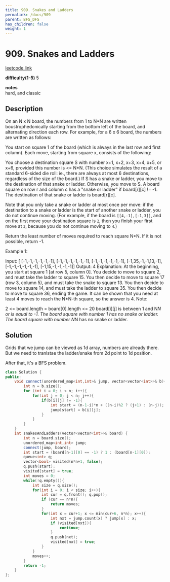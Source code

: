 ```yaml
---
title: 909. Snakes and Ladders
permalink: /docs/909
parent: BFS_DFS
has_children: false
weight: 1
---
```

# 909. Snakes and Ladders

[leetcode link](https://leetcode.com/problems/snakes-and-ladders/)

**difficulty(1-5)**
5

**notes**   
hard, and classic

## Description

On an N x N board, the numbers from 1 to N*N are written boustrophedonically starting from the bottom left of the board, and alternating direction each row.  For example, for a 6 x 6 board, the numbers are written as follows:


You start on square 1 of the board (which is always in the last row and first column).  Each move, starting from square x, consists of the following:

You choose a destination square S with number x+1, x+2, x+3, x+4, x+5, or x+6, provided this number is <= N*N.
(This choice simulates the result of a standard 6-sided die roll: ie., there are always at most 6 destinations, regardless of the size of the board.)
If S has a snake or ladder, you move to the destination of that snake or ladder.  Otherwise, you move to S.
A board square on row r and column c has a "snake or ladder" if board[r][c] != -1.  The destination of that snake or ladder is board[r][c].

Note that you only take a snake or ladder at most once per move: if the destination to a snake or ladder is the start of another snake or ladder, you do not continue moving.  (For example, if the board is `[[4,-1],[-1,3]]`, and on the first move your destination square is `2`, then you finish your first move at `3`, because you do not continue moving to `4`.)

Return the least number of moves required to reach square N*N.  If it is not possible, return -1.

Example 1:

Input: [
[-1,-1,-1,-1,-1,-1],
[-1,-1,-1,-1,-1,-1],
[-1,-1,-1,-1,-1,-1],
[-1,35,-1,-1,13,-1],
[-1,-1,-1,-1,-1,-1],
[-1,15,-1,-1,-1,-1]]
Output: 4
Explanation: 
At the beginning, you start at square 1 [at row 5, column 0].
You decide to move to square 2, and must take the ladder to square 15.
You then decide to move to square 17 (row 3, column 5), and must take the snake to square 13.
You then decide to move to square 14, and must take the ladder to square 35.
You then decide to move to square 36, ending the game.
It can be shown that you need at least 4 moves to reach the N*N-th square, so the answer is 4.
Note:

2 <= board.length = board[0].length <= 20
board[i][j] is between 1 and N*N or is equal to -1.
The board square with number 1 has no snake or ladder.
The board square with number N*N has no snake or ladder.

## Solution

Grids that we jump can be viewed as 1d array, numbers are already there. But we need to tranlstae the ladder/snake from 2d point to 1d position.

After that, it's a BFS problem.

```c++
class Solution {
public:
    void connect(unordered_map<int,int>& jump, vector<vector<int>>& b){
        int n = b.size();
        for (int i = 0; i < n; i++){
            for(int j = 0; j < n; j++){
                if(b[i][j] != -1){
                    int start = (n-1-i)*n + ((n-i)%2 ? (j+1) : (n-j));
                    jump[start] = b[i][j];
                }
            }
        }
    }
    int snakesAndLadders(vector<vector<int>>& board) {
        int n = board.size();
        unordered_map<int,int> jump;
        connect(jump, board);
        int start = (board[n-1][0] == -1) ? 1 : (board[n-1][0]);
        queue<int> q;
        vector<bool> visited(n*n+1, false);
        q.push(start);
        visited[start] = true;
        int moves = 0;
        while(!q.empty()){
            int size = q.size();
            for(int i = 0; i < size; i++){
                int cur = q.front(); q.pop();
                if (cur == n*n){
                    return moves;
                }
                for(int x = cur+1; x <= min(cur+6, n*n); x++){
                    int nxt = jump.count(x) ? jump[x] : x;
                    if (visited[nxt]){
                        continue;
                    }
                    q.push(nxt);
                    visited[nxt] = true;
                }
            }
            moves++;
        }
        return -1;
    }
};
```